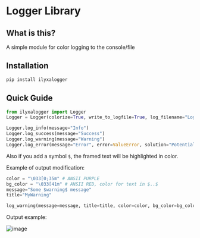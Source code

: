 # Logger Library #

## What is this? ##
A simple module for color logging to the console/file

## Installation ##
```bash
pip install ilyxalogger
```

## Quick Guide ##
```python
from ilyxalogger import Logger
Logger = Logger(colorize=True, write_to_logfile=True, log_filename="Logger.log")

Logger.log_info(message="Info")
Logger.log_success(message="Success")
Logger.log_warning(message="Warning")
Logger.log_error(message="Error", error=ValueError, solution="Potential solution")
```
Also if you add a symbol `$`, the framed text will be highlighted in color.

Example of output modification:
```python
color = "\033[0;35m" # ANSII PURPLE
bg_color = "\033[41m" # ANSII RED, color for text in $..$
message="Some $warning$ message"
title="MyWarning"

log_warning(message=message, title=title, color=color, bg_color=bg_color)
```

Output example:

![image](https://github.com/user-attachments/assets/23ec14e0-d554-404d-87f9-511e45ef801b)

